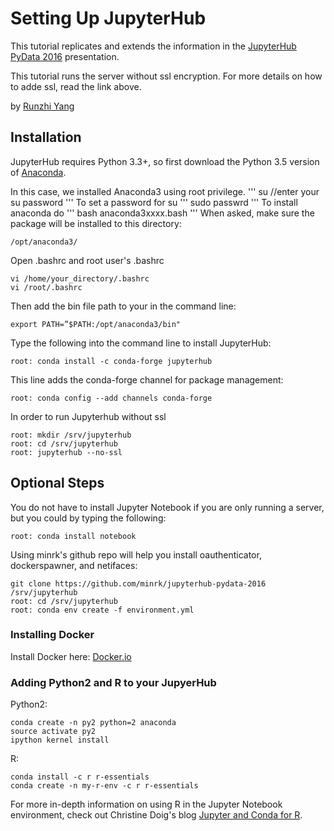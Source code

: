 # Setting Up JupyterHub
This tutorial replicates and extends the information in the [JupyterHub PyData 2016](https://github.com/minrk/jupyterhub-pydata-2016/blob/master/JupyterHub.pdf) presentation.

This tutorial runs the server without ssl encryption. For more details on how to adde ssl, read the link above.

by [Runzhi Yang](https://github.com/RunZGit)

## Installation
JupyterHub requires Python 3.3+, so first download the Python 3.5 version of [Anaconda](https://www.continuum.io/downloads).

In this case, we installed Anaconda3 using root privilege.
'''
su
//enter your su password
'''
To set a password for su
'''
sudo passwrd
'''
To install anaconda do
'''
bash anaconda3xxxx.bash
'''
When asked, make sure the package will be installed to this directory:
```
/opt/anaconda3/
```
Open .bashrc and root user's .bashrc 
```{r, engine='bash', count_lines}
vi /home/your_directory/.bashrc
vi /root/.bashrc
```
Then add the bin file path to your in the command line:
```
export PATH=”$PATH:/opt/anaconda3/bin"
```
Type the following into the command line to install JupyterHub:
```
root: conda install -c conda-forge jupyterhub
```
This line adds the conda-forge channel for package management:
```
root: conda config --add channels conda-forge
```
In order to run Jupyterhub without ssl
```
root: mkdir /srv/jupyterhub
root: cd /srv/jupyterhub
root: jupyterhub --no-ssl
```
## Optional Steps
You do not have to install Jupyter Notebook if you are only running a server, but you could by typing the following:
```
root: conda install notebook
```
Using minrk's github repo will help you install oauthenticator, dockerspawner, and netifaces:
```
git clone https://github.com/minrk/jupyterhub-pydata-2016 /srv/jupyterhub
root: cd /srv/jupyterhub
root: conda env create -f environment.yml
```
### Installing Docker
Install Docker here: [Docker.io](https://docs.docker.com/engine/installation/linux/ubuntulinux/)

### Adding Python2 and R to your JupyerHub
Python2:
```
conda create -n py2 python=2 anaconda
source activate py2
ipython kernel install
```
R:
```
conda install -c r r-essentials
conda create -n my-r-env -c r r-essentials
```
For more in-depth information on using R in the Jupyter Notebook environment, check out Christine Doig's blog [Jupyter and Conda for R](https://www.continuum.io/blog/developer/jupyter-and-conda-r).
